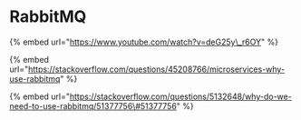 # RabbitMQ

{% embed url="https://www.youtube.com/watch?v=deG25y\_r6OY" %}

{% embed url="https://stackoverflow.com/questions/45208766/microservices-why-use-rabbitmq" %}

{% embed url="https://stackoverflow.com/questions/5132648/why-do-we-need-to-use-rabbitmq/51377756\#51377756" %}



